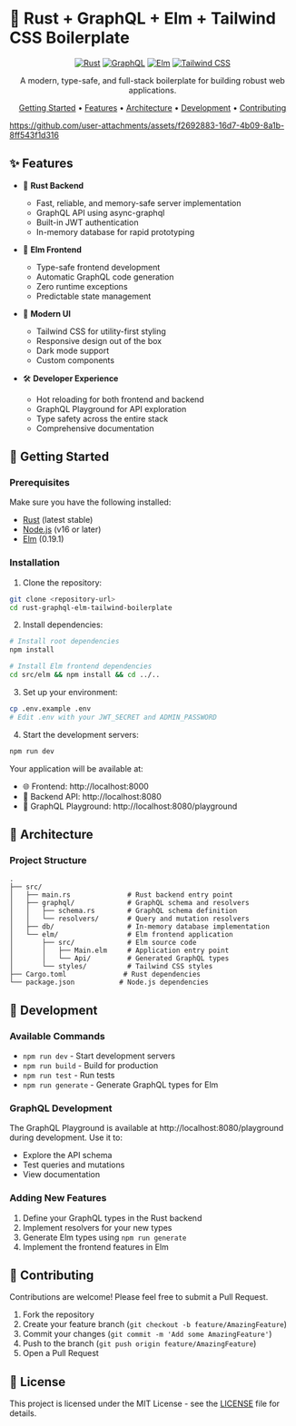 # 🚀 Rust + GraphQL + Elm + Tailwind CSS Boilerplate

<div align="center">

[![Rust](https://img.shields.io/badge/rust-%23000000.svg?style=for-the-badge&logo=rust&logoColor=white)](https://www.rust-lang.org/)
[![GraphQL](https://img.shields.io/badge/-GraphQL-E10098?style=for-the-badge&logo=graphql&logoColor=white)](https://graphql.org/)
[![Elm](https://img.shields.io/badge/Elm-60B5CC?style=for-the-badge&logo=elm&logoColor=white)](https://elm-lang.org/)
[![Tailwind CSS](https://img.shields.io/badge/tailwindcss-%2338B2AC.svg?style=for-the-badge&logo=tailwind-css&logoColor=white)](https://tailwindcss.com/)

A modern, type-safe, and full-stack boilerplate for building robust web applications.

[Getting Started](#-getting-started) •
[Features](#-features) •
[Architecture](#-architecture) •
[Development](#-development) •
[Contributing](#-contributing)

</div>

https://github.com/user-attachments/assets/f2692883-16d7-4b09-8a1b-8ff543f1d316

## ✨ Features

- 🦀 **Rust Backend**
  - Fast, reliable, and memory-safe server implementation
  - GraphQL API using async-graphql
  - Built-in JWT authentication
  - In-memory database for rapid prototyping

- 🌳 **Elm Frontend**
  - Type-safe frontend development
  - Automatic GraphQL code generation
  - Zero runtime exceptions
  - Predictable state management

- 🎨 **Modern UI**
  - Tailwind CSS for utility-first styling
  - Responsive design out of the box
  - Dark mode support
  - Custom components

- 🛠 **Developer Experience**
  - Hot reloading for both frontend and backend
  - GraphQL Playground for API exploration
  - Type safety across the entire stack
  - Comprehensive documentation

## 🚦 Getting Started

### Prerequisites

Make sure you have the following installed:

- [Rust](https://rustup.rs/) (latest stable)
- [Node.js](https://nodejs.org/) (v16 or later)
- [Elm](https://guide.elm-lang.org/install/elm.html) (0.19.1)

### Installation

1. Clone the repository:
```bash
git clone <repository-url>
cd rust-graphql-elm-tailwind-boilerplate
```

2. Install dependencies:
```bash
# Install root dependencies
npm install

# Install Elm frontend dependencies
cd src/elm && npm install && cd ../..
```

3. Set up your environment:
```bash
cp .env.example .env
# Edit .env with your JWT_SECRET and ADMIN_PASSWORD
```

4. Start the development servers:
```bash
npm run dev
```

Your application will be available at:
- 🌐 Frontend: http://localhost:8000
- 🔧 Backend API: http://localhost:8080
- 📝 GraphQL Playground: http://localhost:8080/playground

## 📐 Architecture

### Project Structure
```
.
├── src/
│   ├── main.rs              # Rust backend entry point
│   ├── graphql/             # GraphQL schema and resolvers
│   │   ├── schema.rs        # GraphQL schema definition
│   │   └── resolvers/       # Query and mutation resolvers
│   ├── db/                  # In-memory database implementation
│   └── elm/                 # Elm frontend application
│       ├── src/             # Elm source code
│       │   ├── Main.elm     # Application entry point
│       │   └── Api/         # Generated GraphQL types
│       └── styles/          # Tailwind CSS styles
├── Cargo.toml              # Rust dependencies
└── package.json           # Node.js dependencies
```

## 🔧 Development

### Available Commands

- `npm run dev` - Start development servers
- `npm run build` - Build for production
- `npm run test` - Run tests
- `npm run generate` - Generate GraphQL types for Elm

### GraphQL Development

The GraphQL Playground is available at http://localhost:8080/playground during development. Use it to:
- Explore the API schema
- Test queries and mutations
- View documentation

### Adding New Features

1. Define your GraphQL types in the Rust backend
2. Implement resolvers for your new types
3. Generate Elm types using `npm run generate`
4. Implement the frontend features in Elm

## 🤝 Contributing

Contributions are welcome! Please feel free to submit a Pull Request.

1. Fork the repository
2. Create your feature branch (`git checkout -b feature/AmazingFeature`)
3. Commit your changes (`git commit -m 'Add some AmazingFeature'`)
4. Push to the branch (`git push origin feature/AmazingFeature`)
5. Open a Pull Request

## 📝 License

This project is licensed under the MIT License - see the [LICENSE](LICENSE) file for details.
